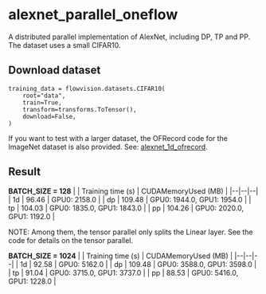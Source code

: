# alexnet_parallel_oneflow
 A distributed parallel implementation of AlexNet, including DP, TP and PP. The dataset uses a small CIFAR10.
 
## Download dataset
```
training_data = flowvision.datasets.CIFAR10(
    root="data",
    train=True,
    transform=transforms.ToTensor(),
    download=False,
)
```
If you want to test with a larger dataset, the OFRecord code for the ImageNet dataset is also provided. See: [alexnet_1d_ofrecord](https://github.com/lixiang007666/alexnet_parallel_oneflow/blob/main/alexnet_1d_ofrecord.py).

## Result
**BATCH_SIZE = 128**
|  | Training time (s) | CUDAMemoryUsed (MB)  |
|--|--|--|
| 1d | 96.46 | GPU0: 2158.0 |
| dp | 109.48 | GPU0: 1944.0, GPU1: 1954.0 |
| tp | 104.03 | GPU0: 1835.0, GPU1: 1843.0 |
| pp | 104.26 | GPU0: 2020.0, GPU1: 1192.0 |

NOTE: Among them, the tensor parallel only splits the Linear layer. See the code for details on the tensor parallel.

**BATCH_SIZE = 1024**
|  | Training time (s) | CUDAMemoryUsed (MB)  |
|--|--|--|
| 1d | 92.58 | GPU0: 5162.0 |
| dp | 109.48 | GPU0: 3588.0, GPU1: 3598.0 |
| tp | 91.04 | GPU0: 3715.0, GPU1: 3737.0 |
| pp | 88.53 | GPU0: 5416.0, GPU1: 1228.0 |

